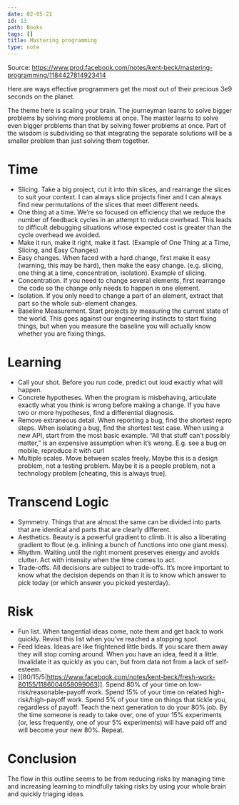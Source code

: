 ```yaml
---
date: 02-05-21
id: 13
path: Books
tags: []
title: Mastering programming
type: note
---
```


Source: https://www.prod.facebook.com/notes/kent-beck/mastering-programming/1184427814923414

Here are ways effective programmers get the most out of their precious 3e9 seconds on the planet.

The theme here is scaling your brain. The journeyman learns to solve bigger problems by solving more problems at once. The master learns to solve even bigger problems than that by solving fewer problems at once. Part of the wisdom is subdividing so that integrating the separate solutions will be a smaller problem than just solving them together.

# Time

* Slicing. Take a big project, cut it into thin slices, and rearrange the slices to suit your context. I can always slice projects finer and I can always find new permutations of the slices that meet different needs.
* One thing at a time. We’re so focused on efficiency that we reduce the number of feedback cycles in an attempt to reduce overhead. This leads to difficult debugging situations whose expected cost is greater than the cycle overhead we avoided.
* Make it run, make it right, make it fast. (Example of One Thing at a Time, Slicing, and Easy Changes)
* Easy changes. When faced with a hard change, first make it easy (warning, this may be hard), then make the easy change. (e.g. slicing, one thing at a time, concentration, isolation). Example of slicing.
* Concentration. If you need to change several elements, first rearrange the code so the change only needs to happen in one element.
* Isolation. If you only need to change a part of an element, extract that part so the whole sub-element changes.
* Baseline Measurement. Start projects by measuring the current state of the world. This goes against our engineering instincts to start fixing things, but when you measure the baseline you will actually know whether you are fixing things.

# Learning

* Call your shot. Before you run code, predict out loud exactly what will happen.
* Concrete hypotheses. When the program is misbehaving, articulate exactly what you think is wrong before making a change. If you have two or more hypotheses, find a differential diagnosis.
* Remove extraneous detail. When reporting a bug, find the shortest repro steps. When isolating a bug, find the shortest test case. When using a new API, start from the most basic example. “All that stuff can’t possibly matter,” is an expensive assumption when it’s wrong. E.g. see a bug on mobile, reproduce it with curl
* Multiple scales. Move between scales freely. Maybe this is a design problem, not a testing problem. Maybe it is a people problem, not a technology problem [cheating, this is always true].

# Transcend Logic

* Symmetry. Things that are almost the same can be divided into parts that are identical and parts that are clearly different.
* Aesthetics. Beauty is a powerful gradient to climb. It is also a liberating gradient to flout (e.g. inlining a bunch of functions into one giant mess).
* Rhythm. Waiting until the right moment preserves energy and avoids clutter. Act with intensity when the time comes to act.
* Trade-offs. All decisions are subject to trade-offs. It’s more important to know what the decision depends on than it is to know which answer to pick today (or which answer you picked yesterday).

# Risk

* Fun list. When tangential ideas come, note them and get back to work quickly. Revisit this list when you’ve reached a stopping spot.
* Feed Ideas. Ideas are like frightened little birds. If you scare them away they will stop coming around. When you have an idea, feed it a little. Invalidate it as quickly as you can, but from data not from a lack of self-esteem.
* [[80/15/5|https://www.facebook.com/notes/kent-beck/fresh-work-80155/1186004658099063]]. Spend 80% of your time on low-risk/reasonable-payoff work. Spend 15% of your time on related high-risk/high-payoff work. Spend 5% of your time on things that tickle you, regardless of payoff. Teach the next generation to do your 80% job. By the time someone is ready to take over, one of your 15% experiments (or, less frequently, one of your 5% experiments) will have paid off and will become your new 80%. Repeat.

# Conclusion

The flow in this outline seems to be from reducing risks by managing time and increasing learning to mindfully taking risks by using your whole brain and quickly triaging ideas.
